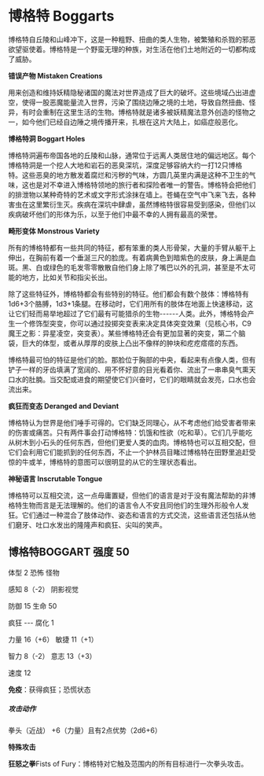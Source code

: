 # 博格特 Boggarts

博格特自丘陵和山峰冲下，这是一种粗野、扭曲的类人生物，被繁殖和杀戮的邪恶欲望驱使着。博格特是一个野蛮无理的种族，对生活在他们土地附近的一切都构成了威胁。

**错误产物 Mistaken Creations**

用来创造和维持妖精隐秘诸国的魔法对世界造成了巨大的破坏。这些境域凸出进虚空，使得一股恶魔能量流入世界，污染了围绕边陲之境的土地，导致自然扭曲、怪异，有时会重制在这里生活的生物。博格特就是诸多被妖精魔法意外创造的怪物之一，如今他们已经自边陲之境传播开来，扎根在这片大陆上，如癌症般恶化。

**博格特洞 Boggart Holes**

博格特洞遍布帝国各地的丘陵和山脉，通常位于远离人类居住地的偏远地区。每个博格特洞是一个挖人大地和岩石的恶臭深坑，深度足够容纳大约一打12只博格特。这些恶臭的地方散发着腐烂和污秽的气味，方圆几英里内满是这种不卫生的气味，这也是对不幸进入博格特领地的旅行者和探险者唯一的警告。博格特会把他们的排泄物以某种奇特的艺术或文字形式涂抹在墙上。苍蝇在空气中飞来飞去，各种害虫在这里繁衍生灭。疾病在深坑中肆虐，虽然博格特很容易受到感染，但他们以疾病破坏他们的形体为乐，以至于他们中最不幸的人拥有最高的荣誉。

**畸形变体 Monstrous Variety**

所有的博格特都有一些共同的特征，都有笨重的类人形骨架，大量的手臂从躯干上伸出，在胸前有着一个垂涎三尺的脸庞。有着病黄色到暗紫色的皮肤，身上满是血斑。黑、白或绿色的毛发零零散散自他们身上除了嘴巴以外的孔洞，甚至是不太可能的地方，比如关节和指尖长出。

除了这些特征外，博格特都会有些特别的特征。他们都会有数个肢体：博格特有1d6+3个胳膊，1d3+1条腿。在移动时，它们用所有的肢体在地面上快速移动，这让它们轻而易举地超过了它们最有可能猎杀的生物------人类。此外，博格特会产生一个修饰型突变，你可以通过投掷突变表来决定具体突变效果（见核心书，C9魔王之影：异星凌空，突变表）。某些博格特还会有更加显著的突变，第二个脑袋，巨大的体型，或者从厚厚的皮肤上凸出不像样的肿块和疙疙瘩瘩的东西。

博格特最可怕的特征是他们的脸。那脸位于胸部的中央，看起来有点像人类，但有铲子一样的牙齿填满了宽阔的、用不怀好意的目光看着你、流出了一串串臭气熏天口水的肚腩。当交配或进食的期望使它们兴奋时，它们的眼睛就会发亮，口水也会流出来。

**疯狂而变态 Deranged and Deviant**

博格特认为世界是他们唾手可得的。它们缺乏同理心，从不考虑他们给受害者带来的伤害或痛苦。只有两件事会打动博格特：饥饿和性欲（吃和草）。它们几乎能吃从树木到小石头的任何东西，但他们更爱人类的血肉。博格特也可以互相交配，但它们会利用它们能抓到的任何东西，不止一个护林员目睹过博格特在田野里追赶受惊的牛或羊，博格特的意图可以很明显的从它的生理状态看出。

**神秘语言 Inscrutable Tongue**

博格特可以互相交流，这一点毋庸置疑，但他们的语言是对于没有魔法帮助的非博格特生物而言是无法理解的。他们的语言令人不安且同他们的生理外形般令人发狂。它们通过一种混合了肢体动作、姿态和语言的方式交流，这些语言还包括从他们磨牙、吐口水发出的隆隆声和疯狂、尖叫的笑声。

## 博格特BOGGART 强度 50

体型 2 恐怖 怪物

感知 8（-2） 阴影视觉

防御 15 生命 50

疯狂 --- 腐化 1

力量 16（+6） 敏捷 11（+1）

智力 8（-2） 意志 13（+3）

速度 12

**免疫**：获得疯狂；恐慌状态

##### 攻击动作

拳头（近战） +6（力量）且有2点优势（2d6+6）

**特殊攻击**

**狂怒之拳**Fists of
Fury：博格特对它触及范围内的所有目标进行一次拳头攻击。
